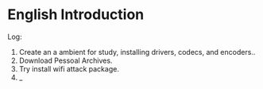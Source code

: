 # English Introduction
Log:
  1. Create an a ambient for study, installing drivers, codecs, and encoders..
  2. Download Pessoal Archives.
  3. Try install wifi attack package.
  4. _
